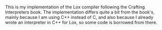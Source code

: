 This is my implementation of the Lox compiler following the Crafting Interpreters book. The implementation differs quite a bit from the book's, mainly because 
I am using C++ instead of C, and also because I already wrote an interpreter in C++ for Lox, so some code is borrowed from there.

